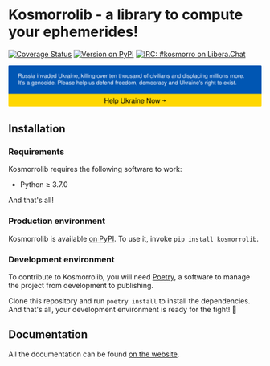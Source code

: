 # Kosmorrolib - a library to compute your ephemerides!

[![Coverage Status](https://coveralls.io/repos/github/Kosmorro/lib/badge.svg?branch=main)](https://coveralls.io/github/Kosmorro/lib?branch=main) [![Version on PyPI](https://img.shields.io/pypi/v/kosmorrolib)](https://pypi.org/project/kosmorrolib)  [![IRC: #kosmorro on Libera.Chat](https://img.shields.io/badge/Libera.Chat-%23kosmorro-blueviolet)](https://web.libera.chat/?nick=Astronaut?#kosmorro)

[![Stand with Ukraine](https://raw.githubusercontent.com/vshymanskyy/StandWithUkraine/main/banner2-direct.svg)](https://github.com/vshymanskyy/StandWithUkraine/blob/main/docs/README.md)

## Installation

### Requirements

Kosmorrolib requires the following software to work:

- Python ≥ 3.7.0

And that's all!

### Production environment

Kosmorrolib is available [on PyPI](https://pypi.org/project/kosmorrolib/). To use it, invoke `pip install kosmorrolib`.

### Development environment

To contribute to Kosmorrolib, you will need [Poetry](https://python-poetry.org), a software to manage the project from development to publishing.

Clone this repository and run `poetry install` to install the dependencies.
And that's all, your development environment is ready for the fight! 👏

## Documentation

All the documentation can be found [on the website](https://kosmorro.space/lib/doc).
